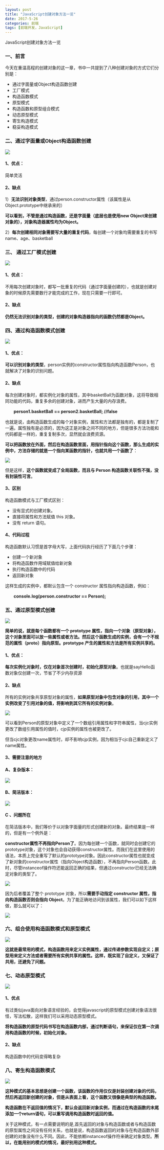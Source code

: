 ```yaml
---
layout: post
title: "JavaScript创建对象方法一览"
date: 2017-5-26
categories: 前端
tags: [前端开发，JavaScript]
---
```


JavaScript创建对象方法一览

<!-- more -->


### 一、前言

今天在重温高程的创建对象的这一章，书中一共提到了八种创建对象的方式它们分别是：

+ 通过字面量或Object构造函数创建
+ 工厂模式
+ 构造函数模式
+ 原型模式
+ 构造函数和原型组合模式
+ 动态原型模式
+ 寄生构造模式
+ 稳妥构造模式

### 二、通过字面量或Object构造函数创建

![](http://oq2sjn05e.bkt.clouddn.com/2017-5-26-FEW-JavaScript%20create%20object%20-1.png)

#### 1、优点：

简单灵活

#### 2、缺点

1）**无法识别对象类型**，通过person.constructor属性（该属性是从Object.prototype中继承来的）

**可以看到，不管是通过构造函数，还是字面量（底层也是使用new Object来创建对象的），对象构造器属性均为Object。**

2）**每次创建相同对象需要写大量的重复代码**，每创建一个对象均需要重复的书写name、age、basketball

### 三、 通过工厂模式创建

![](http://oq2sjn05e.bkt.clouddn.com/2017-5-26-FEW-JavaScript%20create%20object%20-2.png)

#### 1、优点：

不用每次创建对象时，都写一批重复的代码（通过字面量创建的），也就是创建对象的时候原先需要数行才能完成的工作，现在只需要一行即可。

#### 2、缺点

**仍然无法识别对象的类型，创建的对象构造器指向的函数仍然都是Object。**

### 四、通过构造函数模式创建

![](http://oq2sjn05e.bkt.clouddn.com/2017-5-26-FEW-JavaScript%20create%20object%20-3.png)

#### 1、优点：

**可以识别对象的类型**，person实例的constructor属性指向构造函数Person，也就解决了对象的识别问题。

#### 2、缺点

每次创建对象时，都实例化对象的属性，其中basketBall为函数对象，这将导致相同功能的代码，重复多余的创建对象，进而产生大量的内存浪费。

　　**person1.basketBall == person2.basketBall; //false**

也就是说，由构造函数生成的每个对象实例，属性和方法都是独有的，都是复制了一遍。属性独有是必须的，因为这正是对象之间不同的地方，但是很多方法功能和代码都是一样的，重复复制多次，显然就会浪费资源。

**可以把函数放在外面，然后在构造函数里面，用指针指向这个函数，那么生成的实例中，方法存储的就是一个指向某函数的指针，也就共用一个函数了**：

![](http://oq2sjn05e.bkt.clouddn.com/2017-5-26-FEW-JavaScript%20create%20object%20-6.png)

但是这样，**这个函数就变成了全局函数，而且与 Person 构造函数关联性不强，没有封装性可言**。

#### 3、区别

构造函数模式与工厂模式区别：

+ 没有显式的创建对象。
+ 直接将属性和方法赋值 this 对象。
+ 没有 return 语句。

#### 4、代码过程

构造函数默认习惯是首字母大写，上面代码执行经历了下面几个步骤：

+ 创建一个新对象
+ 将构造函数作用域赋值给新对象
+ 执行构造函数中的代码
+ 返回新对象

这样生成的实例中，都默认包含一个 constructor 属性指向构造函数，例如：

　　**console.log(person.constructor == Person);**　　　

### 五、通过原型模式创建

![](http://oq2sjn05e.bkt.clouddn.com/2017-5-26-FEW-JavaScript%20create%20object%20-4.png)

**简单的说，就是每个函数都有一个 prototype 属性，指向一个对象（原型对象），这个对象里面可以放一些属性或者方法。然后这个函数生成的实例，会有一个不规范的属性（__proto__）指向原型。prototype 产生的属性和方法是所有实例共享的。**

#### 1、优点：

**每次实例化对象时，仅在对象首次创建时，初始化原型对象**。也就是sayHello函数对象仅创建一次，节省了不少内存资源

#### 2、缺点

所有的实例对象共享原型对象的属性，**如果原型对象中包含对象的引用，其中一个实例改变了引用对象的值，将影响到其它所有的实例对象**。

![](http://oq2sjn05e.bkt.clouddn.com/2017-5-26-FEW-JavaScript%20create%20object%20-5.png)

可以看到Person的原型对象中定义了一个数组引用属性和字符串属性，当cjc实例更改了数组引用属性的值时，cjp实例的属性也被更改了。

但当cjc对象更改name属性时，却不影响cjp实例，因为相当于cjc自己重新定义了name属性。

#### 3、需要注意的地方

#### A、复杂版本：

![](http://oq2sjn05e.bkt.clouddn.com/2017-5-26-FEW-JavaScript%20create%20object%20-7.png)

#### B、简洁版本：

![](http://oq2sjn05e.bkt.clouddn.com/2017-5-26-FEW-JavaScript%20create%20object%20-8.jpg)

#### C 、问题所在

在简洁版本中，我们等价于以对象字面量的形式创建新的对象。最终结果是一样的，但是有一个例外是：

**constructor属性不再指向Person了**。因为每创建一个函数，就同时会创建它的prototype对象，这个对象也会自动获得constructor属性。而我们在这里使用的语法，本质上完全重写了默认的prototype对象。因此constructor属性也就变成了新对象的constructor属性（指向Object构造函数），不再指向Person函数。此时，尽管instanceof操作符还能返回正确的结果，但通过constructor已经无法确定对象的类型了。

![](http://oq2sjn05e.bkt.clouddn.com/2017-5-26-FEW-JavaScript%20create%20object%20-9.png)

因为后者覆盖了整个 prototype 对象，所以**需要手动指定 constructor 属性，指向构造函数否则会指向 Object**。为了能正确地访问到该属性，我们可以如下这样做，那么就可以了：

![](http://oq2sjn05e.bkt.clouddn.com/2017-5-26-FEW-JavaScript%20create%20object%20-10.png)


### 六、组合使用构造函数模式和原型模式

![](http://oq2sjn05e.bkt.clouddn.com/2017-5-26-FEW-JavaScript%20create%20object%20-11.png)

**这就是最常用的模式，构造函数用来定义实例属性，通过传递参数实现自定义；原型用来定义方法或者需要所有实例共享的属性。这样，既实现了自定义，又保证了共用，还避免了问题。**

### 七、动态原型模式

![](http://oq2sjn05e.bkt.clouddn.com/2017-5-26-FEW-JavaScript%20create%20object%20-12.png)

#### 1、优点

有过类似java面向对象语言经验的，会觉得javascript的原型模式创建对象语法很怪，写法松散，这样我们可以采用动态原型模式。

**将构造函数的原型代码书写在构造函数内部，通过判断语句，来保证仅在第一次调用构造函数的时候，初始化对象。**

#### 2、缺点

构造函数中的代码变得略复杂

### 八、寄生构造函数模式

![](http://oq2sjn05e.bkt.clouddn.com/2017-5-26-FEW-JavaScript%20create%20object%20-13.png)

**这种模式的基本思想是创建一个函数，该函数的作用仅仅是封装创建对象的代码，然后再返回新创建的对象，但是从表面上看，这个函数又很像是典型的构造函数。**

**构造函数在不返回值的情况下，默认会返回新对象实例，而通过在构造函数的末尾添加一个return语句，可以重写调用构造函数时返回的值。**

关于这种模式，有一点需要说明的是,首先返回的对象与构造函数或者与构造函数的原型属性之间没有任何关系，也就是说，构造函数返回的对象与在构造函数外部创建的对象没有什么不同。因此，不能依赖instanceof操作符来确定对象类型。**所以，在能用别的模式的情况，最好别用这种模式。**



　　